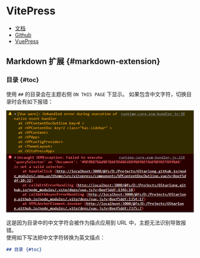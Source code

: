 # VitePress

- [文档](https://vitepress.vuejs.org/)
- [Github](https://github.com/vuejs/vitepress)
- [VuePress](https://v2.vuepress.vuejs.org/zh/guide/)

## Markdown 扩展 {#markdown-extension}

### 目录 {#toc}

使用 `##` 的目录会在主题右侧 `ON THIS PAGE` 下显示。
如果包含中文字符，切换目录时会有如下报错：

![An image](./images/切换目录报错.png)

这是因为目录中的中文字符会被作为描点应用到 URL 中，主题无法识别导致报错。<br/>
使用如下写法把中文字符转换为英文描点：

```md
## 目录 {#toc}
```
